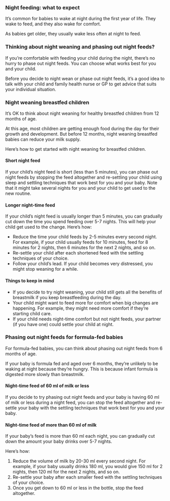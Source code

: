 ### Night feeding: what to expect ###
It’s common for babies to wake at night during the first year of life. They wake to feed, and they also wake for comfort.

As babies get older, they usually wake less often at night to feed.


### Thinking about night weaning and phasing out night feeds? ###
If you’re comfortable with feeding your child during the night, there’s no hurry to phase out night feeds. You can choose what works best for you and your child.

Before you decide to night wean or phase out night feeds, it’s a good idea to talk with your child and family health nurse or GP to get advice that suits your individual situation.

### Night weaning breastfed children ###
It’s OK to think about night weaning for healthy breastfed children from 12 months of age.

At this age, most children are getting enough food during the day for their growth and development. But before 12 months, night weaning breastfed babies can reduce your milk supply.

Here’s how to get started with night weaning for breastfed children.

#### Short night feed ####
If your child’s night feed is short (less than 5 minutes), you can phase out night feeds by stopping the feed altogether and re-settling your child using sleep and settling techniques that work best for you and your baby. Note that it might take several nights for you and your child to get used to the new routine.

#### Longer night-time feed ####
If your child’s night feed is usually longer than 5 minutes, you can gradually cut down the time you spend feeding over 5-7 nights. This will help your child get used to the change. Here’s how:

- Reduce the time your child feeds by 2-5 minutes every second night. For example, if your child usually feeds for 10 minutes, feed for 8 minutes for 2 nights, then 6 minutes for the next 2 nights, and so on.
- Re-settle your child after each shortened feed with the settling techniques of your choice.
- Follow your child’s lead. If your child becomes very distressed, you might stop weaning for a while.

#### Things to keep in mind ####

- If you decide to try night weaning, your child still gets all the benefits of breastmilk if you keep breastfeeding during the day.
- Your child might want to feed more for comfort when big changes are happening. For example, they might need more comfort if they’re starting child care.
- If your child needs night-time comfort but not night feeds, your partner (if you have one) could settle your child at night.


### Phasing out night feeds for formula-fed babies ###
For formula-fed babies, you can think about phasing out night feeds from 6 months of age.

If your baby is formula fed and aged over 6 months, they’re unlikely to be waking at night because they’re hungry. This is because infant formula is digested more slowly than breastmilk.

#### Night-time feed of 60 ml of milk or less ####
If you decide to try phasing out night feeds and your baby is having 60 ml of milk or less during a night feed, you can stop the feed altogether and re-settle your baby with the settling techniques that work best for you and your baby.

#### Night-time feed of more than 60 ml of milk ####
If your baby’s feed is more than 60 ml each night, you can gradually cut down the amount your baby drinks over 5-7 nights.

Here’s how:

1. Reduce the volume of milk by 20-30 ml every second night. For example, if your baby usually drinks 180 ml, you would give 150 ml for 2 nights, then 120 ml for the next 2 nights, and so on.
2. Re-settle your baby after each smaller feed with the settling techniques of your choice.
3. Once you get down to 60 ml or less in the bottle, stop the feed altogether.